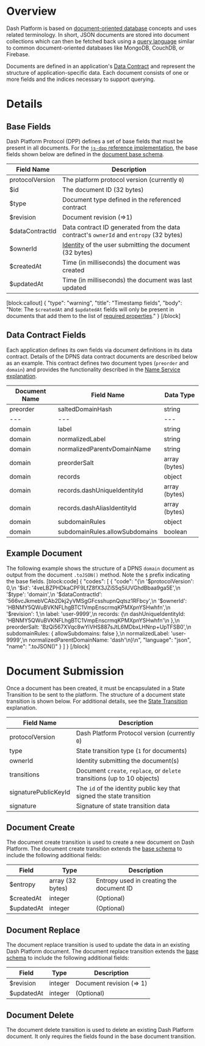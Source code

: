 # Overview

Dash Platform is based on [document-oriented database](https://en.wikipedia.org/wiki/Document-oriented_database) concepts and uses related terminology. In short, JSON documents are stored into document collections which can then be fetched back using a [query language](reference-query-syntax) similar to common document-oriented databases like MongoDB, CouchDB, or Firebase. 

Documents are defined in an application's [Data Contract](explanation-platform-protocol-data-contract) and represent the structure of application-specific data. Each document consists of one or more fields and the indices necessary to support querying.

# Details

## Base Fields

Dash Platform Protocol (DPP) defines a set of base fields that must be present in all documents. For the [`js-dpp` reference implementation](https://github.com/dashevo/js-dpp/), the base fields shown below are defined in the [document base schema](https://github.com/dashevo/js-dpp/blob/v0.16.0/schema/document/documentBase.json).

| Field Name | Description |
| - | - |
| protocolVersion | The platform protocol version (currently `0`) |
| $id | The document ID (32 bytes) |
| $type | Document type defined in the referenced contract |
| $revision | Document revision (=>1) |
| $dataContractId | Data contract ID generated from the data contract's `ownerId` and `entropy` (32 bytes) |
| $ownerId | [Identity](explanation-identity) of the user submitting the document (32 bytes) |
| $createdAt | Time (in milliseconds) the document was created |
| $updatedAt | Time (in milliseconds) the document was last updated |
[block:callout]
{
  "type": "warning",
  "title": "Timestamp fields",
  "body": "Note: The `$createdAt` and `$updatedAt` fields will only be present in documents that add them to the list of [required properties](reference-data-contracts#required-properties-optional)."
}
[/block]
## Data Contract Fields

Each application defines its own fields via document definitions in its data contract. Details of the DPNS data contract documents are described below as an example. This contract defines two document types (`preorder` and `domain`) and provides the functionality described in the [Name Service explanation](explanation-dpns).

| Document Name | Field Name | Data Type |
| - | - | - |
| preorder | saltedDomainHash | string |
| --- | --- | --- |
| domain | label | string |
| domain | normalizedLabel | string |
| domain | normalizedParentvDomainName | string |
| domain | preorderSalt | array (bytes) |
| domain | records | object |
| domain | records.dashUniqueIdentityId | array (bytes) |
| domain | records.dashAliasIdentityId | array (bytes) |
| domain | subdomainRules | object |
| domain | subdomainRules.allowSubdomains | boolean |

## Example Document

The following example shows the structure of a DPNS `domain` document as output from the document `.toJSON()` method. Note the `$` prefix indicating the base fields.
[block:code]
{
  "codes": [
    {
      "code": "{\n  '$protocolVersion': 0,\n  '$id': '4veLBZPHDkaCPF9LfZ8fX3JZiS5q5iUVGhdBbaa9ga5E',\n  '$type': 'domain',\n  '$dataContractId': '566vcJkmebVCAb2Dkj2yVMSgGFcsshupnQqtsz1RFbcy',\n  '$ownerId': 'HBNMY5QWuBVKNFLhgBTC1VmpEnscrmqKPMXpnYSHwhfn',\n  '$revision': 1,\n  label: 'user-9999',\n  records: {\n    dashUniqueIdentityId: 'HBNMY5QWuBVKNFLhgBTC1VmpEnscrmqKPMXpnYSHwhfn'\n  },\n  preorderSalt: 'BzQi567XVqc8wYiVHS887sJtL6MDbxLHNnp+UpTFSB0',\n  subdomainRules: { allowSubdomains: false },\n  normalizedLabel: 'user-9999',\n  normalizedParentDomainName: 'dash'\n}\n",
      "language": "json",
      "name": ".toJSON()"
    }
  ]
}
[/block]
# Document Submission

Once a document has been created, it must be encapsulated in a State Transition to be sent to the platform. The structure of a document state transition is shown below. For additional details, see the [State Transition](explanation-platform-protocol-state-transition) explanation.

| Field Name | Description |
| - | - | 
| protocolVersion | Dash Platform Protocol version (currently `0`) |
| type | State transition type (`1` for documents) |
| ownerId | Identity submitting the document(s) |
| transitions |  Document `create`, `replace`, or `delete` transitions (up to 10 objects) |
| signaturePublicKeyId | The `id` of the identity public key that signed the state transition |
| signature | Signature of state transition data |

## Document Create

The document create transition is used to create a new document on Dash Platform. The document create transition extends the [base schema](#base-fields) to include the following additional fields:

| Field | Type | Description|
| - | - | - |
| $entropy | array (32 bytes) | Entropy used in creating the document ID |
| $createdAt | integer | (Optional)  | Time (in milliseconds) the document was created |
| $updatedAt | integer | (Optional)  | Time (in milliseconds) the document was last updated |

## Document Replace

The document replace transition is used to update the data in an existing Dash Platform document. The document replace transition extends the [base schema](#base-fields) to include the following additional fields:

| Field | Type | Description|
| - | - | - |
| $revision | integer | Document revision (=> 1) |
| $updatedAt | integer | (Optional)  | Time (in milliseconds) the document was last updated |

## Document Delete

The document delete transition is used to delete an existing Dash Platform document. It only requires the fields found in the base document transition.